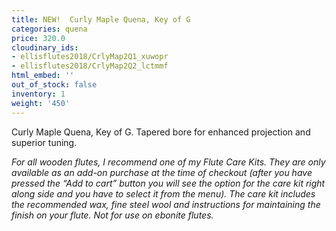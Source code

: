 ```yaml
---
title: NEW!  Curly Maple Quena, Key of G
categories: quena
price: 320.0
cloudinary_ids:
- ellisflutes2018/CrlyMap2Q1_xuwopr
- ellisflutes2018/CrlyMap2Q2_lctmmf
html_embed: ''
out_of_stock: false
inventory: 1
weight: '450'
---
```


Curly Maple Quena, Key of G.  Tapered bore for enhanced projection and superior tuning.

*For all wooden flutes, I recommend one of my Flute Care Kits.  They are only available as an add-on purchase at the time of checkout (after you have pressed the “Add to cart” button you will see the option for the care kit right along side and you have to select it from the menu). The care kit includes the recommended wax, fine steel wool and instructions for maintaining the finish on your flute.  Not for use on ebonite flutes.*